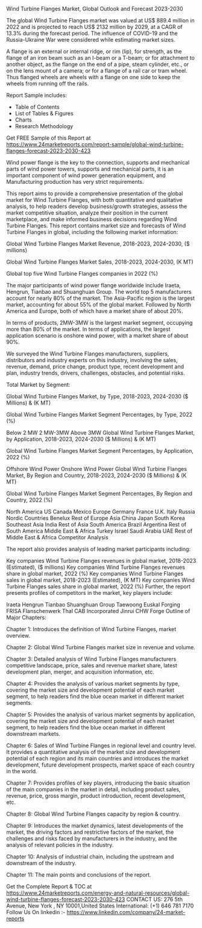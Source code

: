 Wind Turbine Flanges Market, Global Outlook and Forecast 2023-2030

The global Wind Turbine Flanges market was valued at US$ 889.4 million in 2022 and is projected to reach US$ 2132 million by 2029, at a CAGR of 13.3% during the forecast period. The influence of COVID-19 and the Russia-Ukraine War were considered while estimating market sizes.

A flange is an external or internal ridge, or rim (lip), for strength, as the flange of an iron beam such as an I-beam or a T-beam; or for attachment to another object, as the flange on the end of a pipe, steam cylinder, etc., or on the lens mount of a camera; or for a flange of a rail car or tram wheel. Thus flanged wheels are wheels with a flange on one side to keep the wheels from running off the rails.

Report Sample includes:
- Table of Contents
- List of Tables & Figures
- Charts
- Research Methodology

Get FREE Sample of this Report at https://www.24marketreports.com/report-sample/global-wind-turbine-flanges-forecast-2023-2030-423

Wind power flange is the key to the connection, supports and mechanical parts of wind power towers, supports and mechanical parts, it is an important component of wind power generation equipment, and Manufacturing production has very strict requirements.

This report aims to provide a comprehensive presentation of the global market for Wind Turbine Flanges, with both quantitative and qualitative analysis, to help readers develop business/growth strategies, assess the market competitive situation, analyze their position in the current marketplace, and make informed business decisions regarding Wind Turbine Flanges. This report contains market size and forecasts of Wind Turbine Flanges in global, including the following market information:

Global Wind Turbine Flanges Market Revenue, 2018-2023, 2024-2030, ($ millions)

Global Wind Turbine Flanges Market Sales, 2018-2023, 2024-2030, (K MT)

Global top five Wind Turbine Flanges companies in 2022 (%)

The major participants of wind power flange worldwide include Iraeta, Hengrun, Tianbao and Shuanghuan Group. The world top 5 manufacturers account for nearly 80% of the market. The Asia-Pacific region is the largest market, accounting for about 55% of the global market. Followed by North America and Europe, both of which have a market share of about 20%.

In terms of products, 2MW-3MW is the largest market segment, occupying more than 80% of the market. In terms of applications, the largest application scenario is onshore wind power, with a market share of about 90%.

We surveyed the Wind Turbine Flanges manufacturers, suppliers, distributors and industry experts on this industry, involving the sales, revenue, demand, price change, product type, recent development and plan, industry trends, drivers, challenges, obstacles, and potential risks.

Total Market by Segment:

Global Wind Turbine Flanges Market, by Type, 2018-2023, 2024-2030 ($ Millions) & (K MT)

Global Wind Turbine Flanges Market Segment Percentages, by Type, 2022 (%)

Below 2 MW
2 MW-3MW
Above 3MW
Global Wind Turbine Flanges Market, by Application, 2018-2023, 2024-2030 ($ Millions) & (K MT)

Global Wind Turbine Flanges Market Segment Percentages, by Application, 2022 (%)

Offshore Wind Power
Onshore Wind Power
Global Wind Turbine Flanges Market, By Region and Country, 2018-2023, 2024-2030 ($ Millions) & (K MT)

Global Wind Turbine Flanges Market Segment Percentages, By Region and Country, 2022 (%)

North America
US
Canada
Mexico
Europe
Germany
France
U.K.
Italy
Russia
Nordic Countries
Benelux
Rest of Europe
Asia
China
Japan
South Korea
Southeast Asia
India
Rest of Asia
South America
Brazil
Argentina
Rest of South America
Middle East & Africa
Turkey
Israel
Saudi Arabia
UAE
Rest of Middle East & Africa
Competitor Analysis

The report also provides analysis of leading market participants including:

Key companies Wind Turbine Flanges revenues in global market, 2018-2023 (Estimated), ($ millions)
Key companies Wind Turbine Flanges revenues share in global market, 2022 (%)
Key companies Wind Turbine Flanges sales in global market, 2018-2023 (Estimated), (K MT)
Key companies Wind Turbine Flanges sales share in global market, 2022 (%)
Further, the report presents profiles of competitors in the market, key players include:

Iraeta
Hengrun
Tianbao
Shuanghuan Group
Taewoong
Euskal Forging
FRISA
Flanschenwerk Thal
CAB Incorporated
Jinrui
CHW Forge
Outline of Major Chapters:

Chapter 1: Introduces the definition of Wind Turbine Flanges, market overview.

Chapter 2: Global Wind Turbine Flanges market size in revenue and volume.

Chapter 3: Detailed analysis of Wind Turbine Flanges manufacturers competitive landscape, price, sales and revenue market share, latest development plan, merger, and acquisition information, etc.

Chapter 4: Provides the analysis of various market segments by type, covering the market size and development potential of each market segment, to help readers find the blue ocean market in different market segments.

Chapter 5: Provides the analysis of various market segments by application, covering the market size and development potential of each market segment, to help readers find the blue ocean market in different downstream markets.

Chapter 6: Sales of Wind Turbine Flanges in regional level and country level. It provides a quantitative analysis of the market size and development potential of each region and its main countries and introduces the market development, future development prospects, market space of each country in the world.

Chapter 7: Provides profiles of key players, introducing the basic situation of the main companies in the market in detail, including product sales, revenue, price, gross margin, product introduction, recent development, etc.

Chapter 8: Global Wind Turbine Flanges capacity by region & country.

Chapter 9: Introduces the market dynamics, latest developments of the market, the driving factors and restrictive factors of the market, the challenges and risks faced by manufacturers in the industry, and the analysis of relevant policies in the industry.

Chapter 10: Analysis of industrial chain, including the upstream and downstream of the industry.

Chapter 11: The main points and conclusions of the report.

Get the Complete Report & TOC at https://www.24marketreports.com/energy-and-natural-resources/global-wind-turbine-flanges-forecast-2023-2030-423
CONTACT US:
276 5th Avenue, New York , NY 10001,United States
International: (+1) 646 781 7170
Follow Us On linkedin :- https://www.linkedin.com/company/24-market-reports
